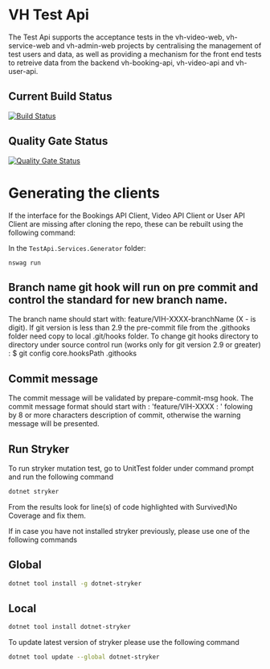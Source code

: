# VH Test Api

The Test Api supports the acceptance tests in the vh-video-web, vh-service-web and vh-admin-web projects by centralising the management of test users and data, as well as providing a mechanism for the front end tests to retreive data from the backend vh-booking-api, vh-video-api and vh-user-api.

## Current Build Status
[![Build Status](https://dev.azure.com/hmctsreform/VirtualHearings/_apis/build/status/hmcts.vh-test-api?branchName=master)](https://dev.azure.com/hmctsreform/VirtualHearings/_build/latest?definitionId=120&branchName=master)

## Quality Gate Status
[![Quality Gate Status](https://sonarcloud.io/api/project_badges/measure?project=vh-test-api&metric=alert_status)](https://sonarcloud.io/dashboard?id=vh-test-api)

# Generating the clients
If the interface for the Bookings API Client, Video API Client or User API Client are missing after cloning the repo, these can be rebuilt using the following command:

In the `TestApi.Services.Generator` folder:
```
nswag run
```

## Branch name git hook will run on pre commit and control the standard for new branch name.

The branch name should start with: feature/VIH-XXXX-branchName (X - is digit).
If git version is less than 2.9 the pre-commit file from the .githooks folder need copy to local .git/hooks folder.
To change git hooks directory to directory under source control run (works only for git version 2.9 or greater) :
\$ git config core.hooksPath .githooks

## Commit message

The commit message will be validated by prepare-commit-msg hook.
The commit message format should start with : 'feature/VIH-XXXX : ' folowing by 8 or more characters description of commit, otherwise the warning message will be presented.

## Run Stryker

To run stryker mutation test, go to UnitTest folder under command prompt and run the following command

```bash
dotnet stryker
```

From the results look for line(s) of code highlighted with Survived\No Coverage and fix them.

If in case you have not installed stryker previously, please use one of the following commands

## Global
```bash
dotnet tool install -g dotnet-stryker
```
## Local
```bash
dotnet tool install dotnet-stryker
```

To update latest version of stryker please use the following command

```bash
dotnet tool update --global dotnet-stryker
```
